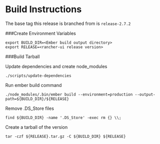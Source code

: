 # Build Instructions

The base tag this release is branched from is `release-2.7.2`

###Create Environment Variables

```
export BUILD_DIR=<Ember build output directory>
export RELEASE=<rancher-ui release version>
```



###Build Tarball


Update dependencies and create node_modules
```
./scripts/update-dependencies
```
Run ember build command
```
./node_modules/.bin/ember build --environment=production --output-path=${BUILD_DIR}/${RELEASE}
```

Remove .DS_Store files
```
find ${BUILD_DIR} -name '.DS_Store' -exec rm {} \\;
```

Create a tarball of the version
```
tar -czf ${RELEASE}.tar.gz -C ${BUILD_DIR} ${RELEASE}
```
